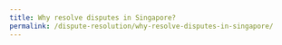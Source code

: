 ```yaml
---
title: Why resolve disputes in Singapore?
permalink: /dispute-resolution/why-resolve-disputes-in-singapore/
---
```

